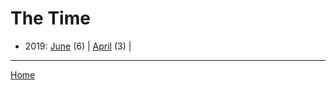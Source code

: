 # The Time

  * 2019: 
      [June](./the-time-2019-06.md) (6) | 
      [April](./the-time-2019-04.md) (3) | 

----

[Home](../)
